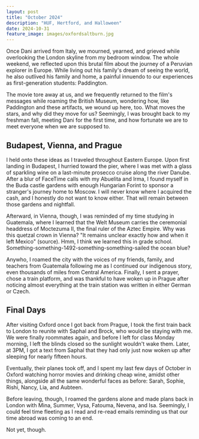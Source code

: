 ```yaml
---
layout: post
title: "October 2024"
description: "HUF, Hertford, and Halloween"
date: 2024-10-31
feature_image: images/oxfordsaltburn.jpg
---
```


Once Dani arrived from Italy, we mourned, yearned, and grieved while overlooking the London skyline from my bedroom window. The whole weekend, we reflected upon this brutal film about the journey of a Peruvian explorer in Europe. While living out his family's dream of seeing the world, he also outlived his family and home, a painful innuendo to our experiences as first-generation students: Paddington. 

<!--more-->

The movie tore away at us, and we frequently returned to the film's messages while roaming the British Museum, wondering how, like Paddington and these artifacts, we wound up here, too. What moves the stars, and why did they move for us? Seemingly, I was brought back to my freshman fall, meeting Dani for the first time, and how fortunate we are to meet everyone when we are supposed to.

## Budapest, Vienna, and Prague

I held onto these ideas as I traveled throughout Eastern Europe. Upon first landing in Budapest, I hurried toward the pier, where I was met with a glass of sparkling wine on a last-minute prosecco cruise along the river Danube. After a blur of FaceTime calls with my Abuelita and Irma, I found myself in the Buda castle gardens with enough Hungarian Forint to sponsor a stranger's journey home to Moscow. I will never know where I acquired the cash, and I honestly do not want to know either. That will remain between those gardens and nightfall. 

Afterward, in Vienna, though, I was reminded of my time studying in Guatemala, where I learned that the Welt Museum carries the ceremonial headdress of Moctezuma II, the final ruler of the Aztec Empire. Why was this quetzal crown in Vienna? "It remains unclear exactly how and when it left Mexico" (source). Hmm, I think we learned this in grade school. Something-something-1492-something-something-sailed the ocean blue? 

Anywho, I roamed the city with the voices of my friends, family, and teachers from Guatemala following me as I continued our indigenous story, even thousands of miles from Central America. Finally, I sent a prayer, chose a train platform, and was thankful to have woken up in Prague after noticing almost everything at the train station was written in either German or Czech. 

## Final Days

After visiting Oxford once I got back from Prague, I took the first train back to London to reunite with Saphal and Brock, who would be staying with me. We were finally roommates again, and before I left for class Monday morning, I left the blinds closed so the sunlight wouldn't wake them. Later, at 3PM, I got a text from Saphal that they had only just now woken up after sleeping for nearly fifteen hours. 

Eventually, their planes took off, and I spent my last few days of October in Oxford watching horror movies and drinking cheap wine, amidst other things, alongside all the same wonderful faces as before: Sarah, Sophie, Rishi, Nancy, Lia, and Aubteen. 

Before leaving, though, I roamed the gardens alone and made plans back in London with Mina, Summer, Vysa, Fatouma, Nevena, and Isa. Seemingly, I could feel time fleeting as I read and re-read emails reminding us that our time abroad was coming to an end. 

Not yet, though. 

